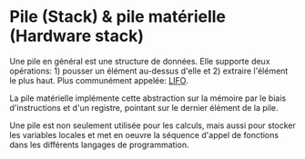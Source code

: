 # Pile (Stack) & pile matérielle (Hardware stack)

Une pile en général est une structure de données. Elle supporte deux
opérations: 1) pousser un élément au-dessus d'elle et 2) extraire l'élément le
plus haut. Plus communément appelée:
[LIFO](https://fr.wikipedia.org/wiki/Last_in,_first_out).

La pile matérielle implémente cette abstraction sur la mémoire par le biais
d'instructions et d'un registre, pointant sur le dernier élément de la pile.

Une pile est non seulement utilisée pour les calculs, mais aussi pour stocker
les variables locales et met en oeuvre la séquence d'appel de fonctions dans les
différents langages de programmation.
